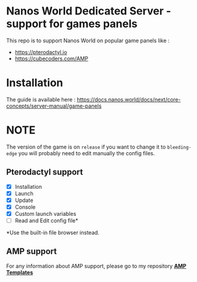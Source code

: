 # Nanos World Dedicated Server - support for games panels

This repo is to support Nanos World on popular game panels like :

* https://pterodactyl.io
* https://cubecoders.com/AMP

# Installation

The guide is available here : https://docs.nanos.world/docs/next/core-concepts/server-manual/game-panels

# NOTE

The version of the game is on `release` if you want to change it to `bleeding-edge` you will probably need to edit manually the config files.

## Pterodactyl support

- [x] Installation
- [x] Launch
- [x] Update
- [x] Console
- [x] Custom launch variables
- [ ] Read and Edit config file*

*Use the built-in file browser instead.

## AMP support

For any information about AMP support, please go to my repository [**AMP Templates**](https://github.com/Falaxir/AMPTemplates)
